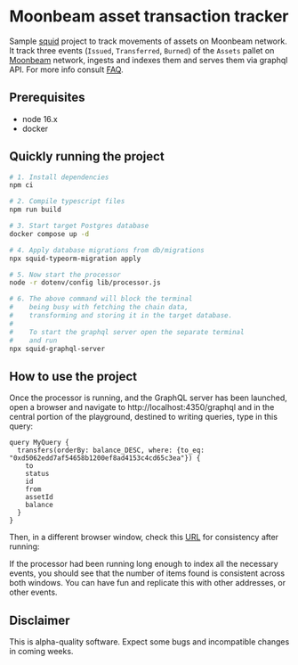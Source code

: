 # Moonbeam asset transaction tracker

Sample [squid](https://subsquid.io) project to track movements of assets on Moonbeam network.
It track three events (`Issued`, `Transferred`, `Burned`) of the `Assets` pallet on [Moonbeam](https://moonbeam.network) network, ingests and indexes them and serves them via graphql API. For more info consult [FAQ](./FAQ.md).

## Prerequisites

* node 16.x
* docker

## Quickly running the project

```bash
# 1. Install dependencies
npm ci

# 2. Compile typescript files
npm run build

# 3. Start target Postgres database
docker compose up -d

# 4. Apply database migrations from db/migrations
npx squid-typeorm-migration apply

# 5. Now start the processor
node -r dotenv/config lib/processor.js

# 6. The above command will block the terminal
#    being busy with fetching the chain data, 
#    transforming and storing it in the target database.
#
#    To start the graphql server open the separate terminal
#    and run
npx squid-graphql-server
```

## How to use the project

Once the processor is running, and the GraphQL server has been launched, open a browser and navigate to http://localhost:4350/graphql and in the central portion of the playground, destined to writing queries, type in this query:

```gql
query MyQuery {
  transfers(orderBy: balance_DESC, where: {to_eq: "0xd5062edd7af54658b1200ef8ad4153c4cd65c3ea"}) {
    to
    status
    id
    from
    assetId
    balance
  }
}
```

Then, in a different browser window, check this [URL](https://moonbeam.subscan.io/event?address=0xd5062edd7af54658b1200ef8ad4153c4cd65c3ea&module=assets&event=issued&startDate=&endDate=&startBlock=&endBlock=&timeType=date&version=1701) for consistency after running:

If the processor had been running long enough to index all the necessary events, you should see that the number of items found is consistent across both windows. You can have fun and replicate this with other addresses, or other events.

## Disclaimer

This is alpha-quality software. Expect some bugs and incompatible changes in coming weeks.
